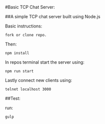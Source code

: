 #Basic TCP Chat Server:

##A simple TCP chat server built using Node.js

Basic instructions:

`fork or clone repo.`

Then:

`npm install`

In repos terminal start the server using:

`npm run start`

Lastly connect new clients using:

`telnet localhost 3000`

##Test:

run:

`gulp`
